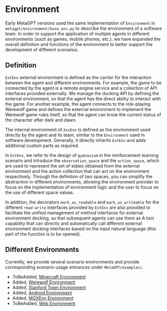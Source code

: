 # Environment

Early MetaGPT versions used the same implementation of `Environment` in `metagpt/environment/base_env.py` to describe the environment of a software team. In order to support the application of multiple agents in different environments (such as games, mobile phones, etc.), we have expanded the overall definition and functions of the environment to better support the development of different scenarios.

## Definition

`ExtEnv` external environment is defined as the carrier for the interaction between the agent and different environments. For example, the game to be connected by the agent is a remote engine service and a collection of API interfaces provided externally. We manage the docking API by defining the external environment, so that the agent has the direct ability to interact with the game. For another example, the agent connects to the role-playing Werewolf game and defines the external environment to implement the Werewolf game rules itself, so that the agent can know the current status of the character after dark and dawn.

The internal environment of `XxxEnv` is defined as the environment used directly by the agent and its team, similar to the `Environment` used in software development. Generally, it directly inherits `ExtEnv` and adds additional custom parts as required.

In `ExtEnv`, we refer to the design of `gymnasium` in the reinforcement learning scenario and introduce the `observation_space` and the `action_space`, which are used to represent the set of states obtained from the external environment and the action collection that can act on the environment respectively. Through the definition of two spaces, you can simplify the abstraction in different environments, allowing the environment provider to focus on the implementation of environment logic and the user to focus on the use of different space values.

In addition, the decorators `mark_as_readable` and `mark_as_writeable` for the different `read-write` interfaces provided by `ExtEnv` are also provided to facilitate the unified management of method interfaces for external environment docking, so that subsequent agents can use them as A tool capability that can directly and automatically call different external environment docking interfaces based on the input natural language (this part of the function is to be opened).

## Different Environments

Currently, we provide several scenario environments and provide corresponding scenario usage entrances under `MetaGPT/examples/`.

- ToBeAdded, [Minecraft Environment](./minecraft.md)
- Added, [Werewolf Environment](./werewolf.md)
- Added, [Stanford Town Environment](./stanford_town.md)
- Added, [Android Environment](./android.md)
- Added, [MGXEnv Environment](./mgx.md)
- ToBeAdded, [Web Environment](./web.md)
